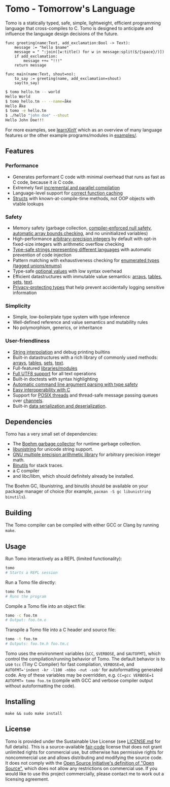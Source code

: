 # Tomo - Tomorrow's Language

Tomo is a statically typed, safe, simple, lightweight, efficient programming
language that cross-compiles to C. Tomo is designed to anticipate and influence
the language design decisions of the future.

```
func greeting(name:Text, add_exclamation:Bool -> Text):
    message := "hello $name"
    message = " ":join([w:title() for w in message:split($/{space}/)])
    if add_exclamation:
        message ++= "!!!"
    return message

func main(name:Text, shout=no):
    to_say := greeting(name, add_exclamation=shout)
    say(to_say)
```

```bash
$ tomo hello.tm -- world
Hello World
$ tomo hello.tm -- --name=åke
Hello Åke
$ tomo -e hello.tm
$ ./hello "john doe" --shout
Hello John Doe!!!
```

For more examples, see [learnXinY](/examples/learnxiny.tm) which as an overview
of many language features or the other example programs/modules in
[examples/](examples/).

## Features

### Performance

- Generates performant C code with minimal overhead that runs as fast as C
  code, because it *is* C code.
- Extremely fast [incremental and parallel compilation](docs/compilation.md)
- Language-level support for [correct function caching](docs/functions.md)
- [Structs](docs/structs.md) with known-at-compile-time methods, not OOP
  objects with vtable lookups

### Safety

- Memory safety (garbage collection, [compiler-enforced null
  safety](docs/pointers.md), [automatic array bounds
  checking](docs/arrays.md), and no uninitialized variables)
- High-performance [arbitrary-precision integers](docs/integers.md) by default
  with opt-in fixed-size integers with arithmetic overflow checking
- [Type-safe strings representing different languages](docs/langs.md) with
  automatic prevention of code injection
- Pattern matching with exhaustiveness checking for [enumerated types (tagged
  unions/enums)](docs/enums.md)
- Type-safe [optional values](docs/optionals.tm) with low syntax overhead
- Efficient datastructures with immutable value semantics:
  [arrays](docs/arrays.md), [tables](docs/tables.md), [sets](docs/sets.md),
  [text](docs/text.md).
- [Privacy-protecting types](docs/structs.md#Secret-Values) that help prevent
  accidentally logging sensitive information

### Simplicity

- Simple, low-boilerplate type system with type inference
- Well-defined reference and value semantics and mutability rules
- No polymorphism, generics, or inheritance

### User-friendliness

- [String interpolation](docs/text.md) and debug printing builtins
- Built-in datastructures with a rich library of commonly used methods:
  [arrays](docs/arrays.md), [tables](docs/tables.md), [sets](docs/sets.md),
  [text](docs/text.md).  
- Full-featured [libraries/modules](docs/libraries.md)
- [Full UTF8 support](docs/text.md) for all text operations
- Built-in doctests with syntax highlighting
- [Automatic command line argument parsing with type safety](docs/command-line-parsing.md)
- [Easy interoperability with C](docs/c-interoperability.md)
- Support for [POSIX threads](docs/threads.tm) and thread-safe message passing
  queues over [channels](docs/channels.tm).
- Built-in [data serialization and deserialization](docs/serialization.md).

## Dependencies

Tomo has a very small set of dependencies:

- The [Boehm garbage collector](https://www.hboehm.info/gc/) for runtime
  garbage collection.
- [libunistring](https://www.gnu.org/software/libunistring/) for unicode
  string support.
- [GNU multiple precision arithmetic library](https://gmplib.org/manual/index)
  for arbitrary precision integer math.
- [Binutils](https://www.gnu.org/software/binutils/) for stack traces.
- a C compiler
- and libc/libm, which should definitely already be installed.

The Boehm GC, libunistring, and binutils should be available on your package
manager of choice (for example, `pacman -S gc libunistring binutils`).

## Building

The Tomo compiler can be compiled with either GCC or Clang by running `make`.

## Usage

Run Tomo interactively as a REPL (limited functionality):

```bash
tomo
# Starts a REPL session
```

Run a Tomo file directly:

```bash
tomo foo.tm
# Runs the program
```

Compile a Tomo file into an object file:

```bash
tomo -c foo.tm
# Output: foo.tm.o
```

Transpile a Tomo file into a C header and source file:
```bash
tomo -t foo.tm
# Outputs: foo.tm.h foo.tm.c
```

Tomo uses the environment variables (`$CC`, `$VERBOSE`, and `$AUTOFMT`), which
control the compilation/running behavior of Tomo. The default behavior is to
use `tcc` (Tiny C Compiler) for fast compilation, `VERBOSE=0`, and
`AUTOFMT='indent -kr -l100 -nbbo -nut -sob'` for autoformatting generated code.
Any of these variables may be overridden, e.g. `CC=gcc VERBOSE=1 AUTOFMT= tomo
foo.tm` (compile with GCC and verbose compiler output without autoformatting
the code).

## Installing

```
make && sudo make install
```

## License

Tomo is provided under the Sustainable Use License (see
[LICENSE.md](LICENSE.md) for full details). This is a source-available
[fair-code](https://faircode.io) license that does not grant unlimited rights
for commercial use, but otherwise has permissive rights for noncommercial use
and allows distributing and modifying the source code. It does not comply with
the [Open Source Initiative's definition of "Open
Source"](https://opensource.org/osd), which does not allow any restrictions on
commercial use. If you would like to use this project commercially, please
contact me to work out a licensing agreement.
